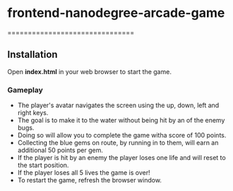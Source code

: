 # frontend-nanodegree-arcade-game
===============================

## Installation

Open **index.html** in your web browser to start the game.

### Gameplay

* The player's avatar navigates the screen using the up, down, left and right keys.
* The goal is to make it to the water without being hit by an of the enemy bugs.
* Doing so will allow you to complete the game witha score of 100 points.
* Collecting the blue gems on route, by running in to them, will earn an additional 50   points per gem.
* If the player is hit by an enemy the player loses one life and will reset to the start position.
* If the player loses all 5 lives the game is over!
* To restart the game, refresh the browser window.
